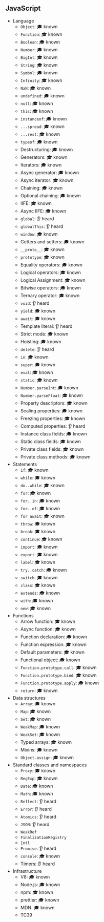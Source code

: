 ## JavaScript

- Language
  - `Object`: 🎓 known
  - `Function`: 🎓 known
  - `Boolean`: 🎓 known
  - `Number`: 🎓 known
  - `BigInt`: 🎓 known
  - `String`: 🎓 known
  - `Symbol`: 🎓 known
  - `Infinity`: 🎓 known
  - `NaN`: 🎓 known
  - `undefined`: 🎓 known
  - `null`: 🎓 known
  - `this`: 🎓 known
  - `instanceof`: 🎓 known
  - `...spread`: 🎓 known
  - `...rest`: 🎓 known
  - `typeof`: 🎓 known
  - Destructuring: 🎓 known
  - Generators: 🎓 known
  - Iterators: 🎓 known
  - Async generator: 🎓 known
  - Async iterator: 🎓 known
  - Chaining: 🎓 known
  - Optional chaining: 🎓 known
  - IIFE: 🎓 known
  - Async IIFE: 🎓 known
  - `global`: 👂 heard
  - `globalThis`: 👂 heard
  - `window`: 🎓 known
  - Getters and setters: 🎓 known
  - `__proto__`: 🎓 known
  - `prototype`: 🎓 known
  - Equality operators: 🎓 known
  - Logical operators: 🎓 known
  - Logical Assignment: 🎓 known
  - Bitwise operators: 🎓 known
  - Ternary operator: 🎓 known
  - `void`: 👂 heard
  - `yield`: 🎓 known
  - `await`: 🎓 known
  - Template literal: 👂 heard
  - Strict mode: 🎓 known
  - Hoisting: 🎓 known
  - `delete`: 👂 heard
  - `in`: 🎓 known
  - `super`: 🎓 known
  - `eval`: 🎓 known
  - `static`: 🎓 known
  - `Number.parseInt`: 🎓 known
  - `Number.parseFloat`: 🎓 known
  - Property descriptors: 🎓 known
  - Sealing properties: 🎓 known
  - Freezing properties: 🎓 known
  - Computed properties: 👂 heard
  - Instance class fields: 🎓 known
  - Static class fields: 🎓 known
  - Private class fields: 🎓 known
  - Private class methods: 🎓 known
- Statements
  - `if`: 🎓 known
  - `while`: 🎓 known
  - `do..while`: 🎓 known
  - `for`: 🎓 known
  - `for..in`: 🎓 known
  - `for..of`: 🎓 known
  - `for await`: 🎓 known
  - `throw`: 🎓 known
  - `break`: 🎓 known
  - `continue`: 🎓 known
  - `import`: 🎓 known
  - `export`: 🎓 known
  - `label`: 🎓 known
  - `try..catch`: 🎓 known
  - `switch`: 🎓 known
  - `class`: 🎓 known
  - `extends`: 🎓 known
  - `with`: 🎓 known
  - `new`: 🎓 known
- Functions
  - Arrow function: 🎓 known
  - Async function: 🎓 known
  - Function declaration: 🎓 known
  - Function expression: 🎓 known
  - Default parameters: 🎓 known
  - Functional object: 🎓 known
  - `Function.prototype.call`: 🎓 known
  - `Function.prototype.bind`: 🎓 known
  - `Function.prototype.apply`: 🎓 known
  - `return`: 🎓 known
- Data structures
  - `Array`: 🎓 known
  - `Map`: 🎓 known
  - `Set`: 🎓 known
  - `WeakMap`: 🎓 known
  - `WeakSet`: 🎓 known
  - Typed arrays: 🎓 known
  - Mixins: 🎓 known
  - `Object.assign`: 🎓 known
- Standard classes and namespaces
  - `Proxy`: 🎓 known
  - `RegExp`: 🎓 known
  - `Date`: 🎓 known
  - `Math`: 🎓 known
  - `Reflect`: 👂 heard
  - `Error`: 👂 heard
  - `Atomics`: 👂 heard
  - `JSON`: 👂 heard
  - `WeakRef`
  - `FinalizationRegistry`
  - `Intl`
  - `Promise`: 👂 heard
  - `console`: 🎓 known
  - Timers: 👂 heard
- Infrastructure
  - V8: 🎓 known
  - Node.js: 🎓 known
  - npm: 🎓 known
  - prettier: 🎓 known
  - MDN: 🎓 known
  - TC39
